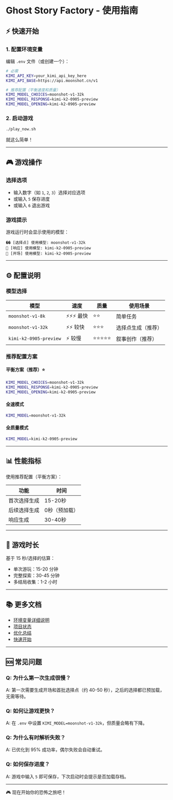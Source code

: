 # Ghost Story Factory - 使用指南

## ⚡ 快速开始

### 1. 配置环境变量

编辑 `.env` 文件（或创建一个）：

```bash
# 必需
KIMI_API_KEY=your_kimi_api_key_here
KIMI_API_BASE=https://api.moonshot.cn/v1

# 推荐配置（平衡速度和质量）
KIMI_MODEL_CHOICES=moonshot-v1-32k
KIMI_MODEL_RESPONSE=kimi-k2-0905-preview
KIMI_MODEL_OPENING=kimi-k2-0905-preview
```

### 2. 启动游戏

```bash
./play_now.sh
```

就这么简单！

---

## 🎮 游戏操作

### 选择选项
- 输入数字（如 `1`, `2`, `3`）选择对应选项
- 或输入 `5` 保存进度
- 或输入 `6` 退出游戏

### 游戏提示
游戏运行时会显示使用的模型：
```
�� [选择点] 使用模型: moonshot-v1-32k
🤖 [响应] 使用模型: kimi-k2-0905-preview
🤖 [开场] 使用模型: kimi-k2-0905-preview
```

---

## ⚙️ 配置说明

### 模型选择

| 模型 | 速度 | 质量 | 使用场景 |
|------|------|------|----------|
| `moonshot-v1-8k` | ⚡⚡⚡ 最快 | ⭐⭐ | 简单任务 |
| `moonshot-v1-32k` | ⚡⚡ 较快 | ⭐⭐⭐ | 选择点生成（推荐） |
| `kimi-k2-0905-preview` | ⚡ 较慢 | ⭐⭐⭐⭐⭐ | 叙事创作（推荐） |

### 推荐配置方案

#### 平衡方案（推荐）⭐
```bash
KIMI_MODEL_CHOICES=moonshot-v1-32k
KIMI_MODEL_RESPONSE=kimi-k2-0905-preview
KIMI_MODEL_OPENING=kimi-k2-0905-preview
```

#### 全速模式
```bash
KIMI_MODEL=moonshot-v1-32k
```

#### 全质量模式
```bash
KIMI_MODEL=kimi-k2-0905-preview
```

---

## 📊 性能指标

使用推荐配置（平衡方案）：

| 功能 | 时间 |
|------|------|
| 首次选择生成 | 15-20秒 |
| 后续选择生成 | 0秒（预加载） |
| 响应生成 | 30-40秒 |

---

## 🎯 游戏时长

基于 15 秒/选择的估算：
- 单次游玩：15-20 分钟
- 完整探索：30-45 分钟
- 多结局收集：1-2 小时

---

## 📚 更多文档

- [环境变量详细说明](ENV_EXAMPLE.md)
- [项目状态](PROJECT_STATUS.md)
- [优化总结](docs/OPTIMIZATION_SUMMARY.md)
- [快速开始](docs/QUICK_START.md)

---

## 🆘 常见问题

### Q: 为什么第一次生成很慢？
A: 第一次需要生成开场和首批选择点（约 40-50 秒），之后的选择都已预加载，无需等待。

### Q: 如何让游戏更快？
A: 在 `.env` 中设置 `KIMI_MODEL=moonshot-v1-32k`，但质量会略有下降。

### Q: 为什么有时解析失败？
A: 已优化到 95% 成功率，偶尔失败会自动重试。

### Q: 如何保存进度？
A: 游戏中输入 `5` 即可保存，下次启动时会提示是否加载存档。

---

🎮 现在开始你的恐怖之旅吧！
